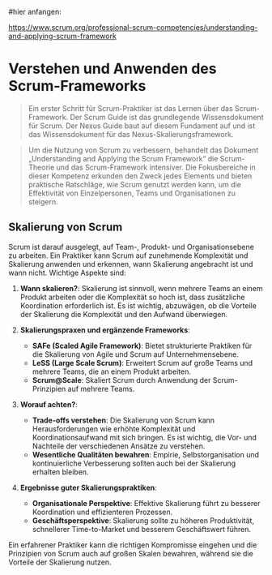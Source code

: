 #hier anfangen:

https://www.scrum.org/professional-scrum-competencies/understanding-and-applying-scrum-framework

# Verstehen und Anwenden des Scrum-Frameworks

>Ein erster Schritt für Scrum-Praktiker ist das Lernen über das Scrum-Framework. Der Scrum Guide ist das grundlegende Wissensdokument für Scrum. Der Nexus Guide baut auf diesem Fundament auf und ist das Wissensdokument für das Nexus-Skalierungsframework.

>Um die Nutzung von Scrum zu verbessern, behandelt das Dokument „Understanding and Applying the Scrum Framework“ die Scrum-Theorie und das Scrum-Framework intensiver. Die Fokusbereiche in dieser Kompetenz erkunden den Zweck jedes Elements und bieten praktische Ratschläge, wie Scrum genutzt werden kann, um die Effektivität von Einzelpersonen, Teams und Organisationen zu steigern.

## **Skalierung von Scrum**

Scrum ist darauf ausgelegt, auf Team-, Produkt- und Organisationsebene zu arbeiten. Ein Praktiker kann Scrum auf zunehmende Komplexität und Skalierung anwenden und erkennen, wann Skalierung angebracht ist und wann nicht. Wichtige Aspekte sind:

1. **Wann skalieren?**: Skalierung ist sinnvoll, wenn mehrere Teams an einem Produkt arbeiten oder die Komplexität so hoch ist, dass zusätzliche Koordination erforderlich ist. Es ist wichtig, abzuwägen, ob die Vorteile der Skalierung die Komplexität und den Aufwand überwiegen.

2. **Skalierungspraxen und ergänzende Frameworks**:
   - **SAFe (Scaled Agile Framework)**: Bietet strukturierte Praktiken für die Skalierung von Agile und Scrum auf Unternehmensebene.
   - **LeSS (Large Scale Scrum)**: Erweitert Scrum auf große Teams und mehrere Teams, die an einem Produkt arbeiten.
   - **Scrum@Scale**: Skaliert Scrum durch Anwendung der Scrum-Prinzipien auf mehrere Teams.

3. **Worauf achten?**:
   - **Trade-offs verstehen**: Die Skalierung von Scrum kann Herausforderungen wie erhöhte Komplexität und Koordinationsaufwand mit sich bringen. Es ist wichtig, die Vor- und Nachteile der verschiedenen Ansätze zu verstehen.
   - **Wesentliche Qualitäten bewahren**: Empirie, Selbstorganisation und kontinuierliche Verbesserung sollten auch bei der Skalierung erhalten bleiben.

4. **Ergebnisse guter Skalierungspraktiken**:
   - **Organisationale Perspektive**: Effektive Skalierung führt zu besserer Koordination und effizienteren Prozessen.
   - **Geschäftsperspektive**: Skalierung sollte zu höheren Produktivität, schnellerer Time-to-Market und besserem Geschäftswert führen.

Ein erfahrener Praktiker kann die richtigen Kompromisse eingehen und die Prinzipien von Scrum auch auf großen Skalen bewahren, während sie die Vorteile der Skalierung nutzen.